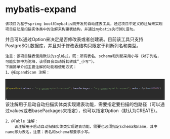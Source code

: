 # mybatis-expand

    该项目为基于spring boot和mybatis而开发的自动建表工具，通过项目中定义的注解来实现项目启动是扫描实体类中的注解来构建表结构，并通过mybatis执行DDL语句。
并且可以通过Option来决定是否修改表或者创建表。目前该工具只支持PostgreSQL数据库，并且对于修改表结构只限定于判断列名和类型。

    注意：该项目建表使用默认的sql格式，既：所有表名、schema和列都采用小写（对于列名，可能实体中为驼峰，该项目会自动将其转成“_小写"）。
    下面简单介绍主要注解的功能和使用方式：
    1、@ExpandScan 注解：
![image](https://github.com/Guo-xm/mybatis-expand/blob/master/images/ExpandScan.png)
        该注解用于启动自动扫描实体类实现建表功能，需要指定要扫描的包路径（可以通过values或者basePackages来指定），也可以指定Option（默认为CREATE）。
        
    2、@Table 注解：
        该注解用于启动自动扫描实体类实现建表功能，需要也必须指定schema和name，其中name即为表名，注意：表名和schema都要求小写。
        

